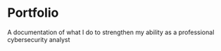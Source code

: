# Portfolio
A documentation of what I do to strengthen my ability as a professional cybersecurity analyst
